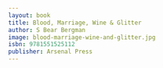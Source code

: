 ```yaml
---
layout: book
title: Blood, Marriage, Wine & Glitter
author: S Bear Bergman
image: blood-marriage-wine-and-glitter.jpg
isbn: 9781551525112
publisher: Arsenal Press
---
```

